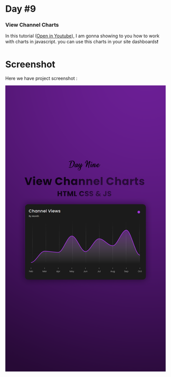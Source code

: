 # Day #9

### View Channel Charts
In this tutorial ([Open in Youtube](https://youtu.be/IwhVAjI662I)),  I am gonna showing to you how to work with charts in javascript. you can use this charts in your site dashboards❗️

# Screenshot
Here we have project screenshot :

![screenshot](screen.png)